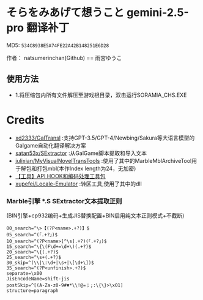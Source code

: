 # そらをみあげて想うこと gemini-2.5-pro 翻译补丁

MD5: `534C8938E5A74FE22A42B148251E6D28`

作者： natsumerinchan(Github) == 雨宮ゆうこ

## 使用方法
- 1.将压缩包内所有文件解压至游戏根目录，双击运行SORAMIA_CHS.EXE

# Credits

- [xd2333/GalTransl](https://github.com/xd2333/GalTransl.git) :支持GPT-3.5/GPT-4/Newbing/Sakura等大语言模型的Galgame自动化翻译解决方案
- [satan53x/SExtractor](https://github.com/satan53x/SExtractor.git) :从GalGame脚本提取和导入文本
- [julixian/MyVisualNovelTransTools](https://github.com/julixian/MyVisualNovelTransTools) :使用了其中的MarbleMblArchiveTool用于解包和打包mbl(本作Index length为24，无加密)
- [【工具】API HOOK和编码处理工具包](https://www.ai2.moe/topic/29225-【工具】api-hook和编码处理工具包)
- [xupefei/Locale-Emulator](https://github.com/xupefei/Locale-Emulator.git) :转区工具,使用了其中的dll

### Marble引擎 *.S SExtractor文本提取正则
(BIN引擎+cp932编码+生成JIS替换配置+BIN启用纯文本正则模式+不截断)
```
00_search=^\>【(?P<name>.+?)】$
05_search=^(「.+?」)$
10_search=^(?P<name>[^\s].+?)(「.+?」)$
15_search=^\{\(F\d+=\d+\)(.+?)$
20_search=^\{(.+?)$
25_search=^\s+(.+?)$
30_skip=^(\\|\:\d+|\s+|\[\d+\])$
35_search=^(?P<unfinish>.+?)$
separate=\x00
JisEncodeName=shift-jis
postSkip=^[(A-Za-z0-9#▼*\\!@=；;:\{\}>\x01]
structure=paragraph
```
